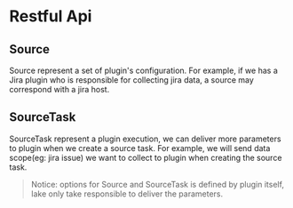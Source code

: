 # Restful Api

## Source
Source represent a set of plugin's configuration. For example, if we has a Jira plugin who is responsible for collecting jira data, a source may correspond with a jira host.

## SourceTask
SourceTask represent a plugin execution, we can deliver more parameters to plugin when we create a source task. For example, we will send data scope(eg: jira issue) we want to collect to plugin when creating the source task.

> Notice: options for Source and SourceTask is defined by plugin itself, lake only take responsible to deliver the parameters.
